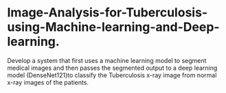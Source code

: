 # Image-Analysis-for-Tuberculosis-using-Machine-learning-and-Deep-learning.
Develop a system that first uses a machine learning model to segment medical images and then passes  the segmented output to a deep learning model (DenseNet121)to classify the Tuberculosis x-ray image from normal x-ray  images of the patients.
